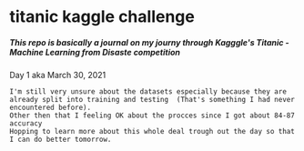 # titanic kaggle challenge

<h5>This repo is basically a journal on my journy through Kagggle's Titanic - Machine Learning from Disaste competition </h5>

Day 1 aka March 30, 2021 

	I'm still very unsure about the datasets especially because they are already split into training and testing  (That's something I had never encountered before).
	Other then that I feeling OK about the procces since I got about 84-87 accuracy
	Hopping to learn more about this whole deal trough out the day so that I can do better tomorrow.
